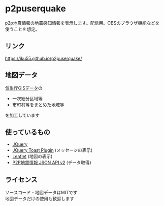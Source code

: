 # p2puserquake
p2p地震情報の地震感知情報を表示します。配信用。OBSのブラウザ機能などを使うことを想定。
## リンク
https://iku55.github.io/p2puserquake/
## 地図データ
[気象庁GISデータ](https://www.data.jma.go.jp/developer/gis.html)の

- 一次細分区域等
- 市町村等をまとめた地域等

を加工しています
## 使っているもの
- [JQuery](https://jquery.com/)
- [JQuery Toast Plugin](https://github.com/kamranahmedse/jquery-toast-plugin) (メッセージの表示)
- [Leaflet](https://leafletjs.com/) (地図の表示)
- [P2P地震情報 JSON API v2](https://p2pquake.net/json_api_v2/) (データ取得)
## ライセンス
ソースコード・地図データはMITです  
地図データだけの使用も歓迎します